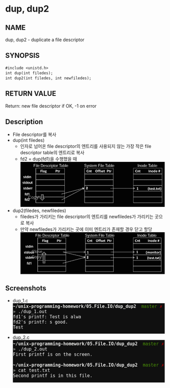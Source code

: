 # dup, dup2
## NAME
dup, dup2 - duplicate a file descriptor
## SYNOPSIS
```
#include <unistd.h>
int dup(int filedes);
int dup2(int filedes, int newfiledes);
```
## RETURN VALUE
Return: new file descriptor if OK, -1 on error
## Description
* File descriptor를 복사
* dup(int filedes)
	* 인자로 넘어온 file descriptor의 엔트리를 사용되지 않는 가장 작은 file descriptor table의 엔트리로 복사
	* fd2 = dup(fd1)을 수행했을 때  
	![dup_desc](./dup_desc.png?raw=true "dup_desc")
* dup2(filedes, newfiledes)
	* filedes가 가리키는 file descriptor의 엔트리를 newfiledes가 가리키는 곳으로 복사
	* 만약 newfiledes가 가리키는 곳에 이미 엔트리가 존재할 경우 닫고 할당
	![dup2_desc](./dup2_desc.png?raw=true "dup2_desc")
## Screenshots
* dup_1.c
![dup_1](./dup_1.png?raw=true "dup_1")
* dup_2.c
![dup_2](./dup_2.png?raw=true "dup_2")
